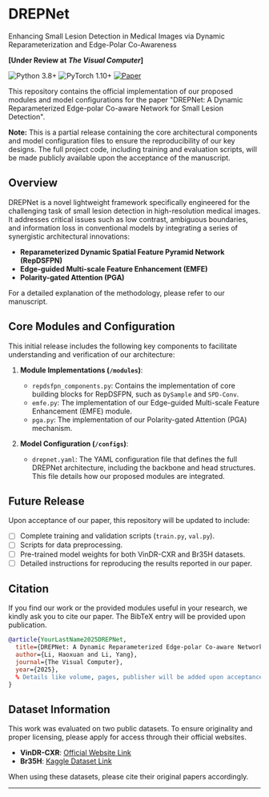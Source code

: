 # DREPNet
Enhancing Small Lesion Detection in Medical Images via Dynamic Reparameterization and Edge-Polar Co-Awareness

**[Under Review at *The Visual Computer*]**

![Python 3.8+](https://img.shields.io/badge/Python-3.8+-blue.svg)
![PyTorch 1.10+](https://img.shields.io/badge/PyTorch-1.10+-ee4c2c.svg)
[![Paper](https://img.shields.io/badge/Paper-PDF-red)](https://link_to_your_arxiv_preprint) <!-- Optional: Add link to your arXiv preprint when available -->

This repository contains the official implementation of our proposed modules and model configurations for the paper "DREPNet: A Dynamic Reparameterized Edge-polar Co-aware Network for Small Lesion Detection".

**Note:** This is a partial release containing the core architectural components and model configuration files to ensure the reproducibility of our key designs. The full project code, including training and evaluation scripts, will be made publicly available upon the acceptance of the manuscript.

## Overview

DREPNet is a novel lightweight framework specifically engineered for the challenging task of small lesion detection in high-resolution medical images. It addresses critical issues such as low contrast, ambiguous boundaries, and information loss in conventional models by integrating a series of synergistic architectural innovations:

-   **Reparameterized Dynamic Spatial Feature Pyramid Network (RepDSFPN)**
-   **Edge-guided Multi-scale Feature Enhancement (EMFE)**
-   **Polarity-gated Attention (PGA)**

For a detailed explanation of the methodology, please refer to our manuscript.

## Core Modules and Configuration

This initial release includes the following key components to facilitate understanding and verification of our architecture:

1.  **Module Implementations (`/modules`)**:
    -   `repdsfpn_components.py`: Contains the implementation of core building blocks for RepDSFPN, such as `DySample` and `SPD-Conv`.
    -   `emfe.py`: The implementation of our Edge-guided Multi-scale Feature Enhancement (EMFE) module.
    -   `pga.py`: The implementation of our Polarity-gated Attention (PGA) mechanism.

2.  **Model Configuration (`/configs`)**:
    -   `drepnet.yaml`: The YAML configuration file that defines the full DREPNet architecture, including the backbone and head structures. This file details how our proposed modules are integrated.

## Future Release

Upon acceptance of our paper, this repository will be updated to include:
-   [ ] Complete training and validation scripts (`train.py`, `val.py`).
-   [ ] Scripts for data preprocessing.
-   [ ] Pre-trained model weights for both VinDR-CXR and Br35H datasets.
-   [ ] Detailed instructions for reproducing the results reported in our paper.

## Citation

If you find our work or the provided modules useful in your research, we kindly ask you to cite our paper. The BibTeX entry will be provided upon publication.

```bibtex
@article{YourLastName2025DREPNet,
  title={DREPNet: A Dynamic Reparameterized Edge-polar Co-aware Network for Small Lesion Detection},
  author={Li, Haoxuan and Li, Yang},
  journal={The Visual Computer},
  year={2025},
  % Details like volume, pages, publisher will be added upon acceptance.
}
```

## Dataset Information

This work was evaluated on two public datasets. To ensure originality and proper licensing, please apply for access through their official websites.

-   **VinDR-CXR**: [Official Website Link](https://vindr.ai/datasets/cxr)
-   **Br35H**: [Kaggle Dataset Link](https://www.kaggle.com/datasets/ahmedhamada0/brain-tumor-mri-dataset)

When using these datasets, please cite their original papers accordingly.

---
